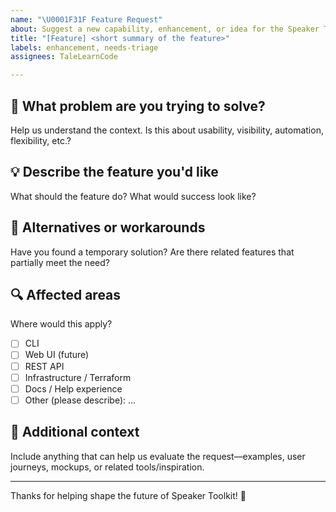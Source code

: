 ```yaml
---
name: "\U0001F31F Feature Request"
about: Suggest a new capability, enhancement, or idea for the Speaker Toolkit
title: "[Feature] <short summary of the feature>"
labels: enhancement, needs-triage
assignees: TaleLearnCode

---
```


## 🎯 What problem are you trying to solve?

Help us understand the context. Is this about usability, visibility, automation, flexibility, etc.?

## 💡 Describe the feature you'd like

What should the feature do? What would success look like?

## 🔁 Alternatives or workarounds

Have you found a temporary solution? Are there related features that partially meet the need?

## 🔍 Affected areas

Where would this apply?

- [ ] CLI  
- [ ] Web UI (future)  
- [ ] REST API  
- [ ] Infrastructure / Terraform  
- [ ] Docs / Help experience  
- [ ] Other (please describe): …

## 📎 Additional context

Include anything that can help us evaluate the request—examples, user journeys, mockups, or related tools/inspiration.

---

Thanks for helping shape the future of Speaker Toolkit! 🚀
